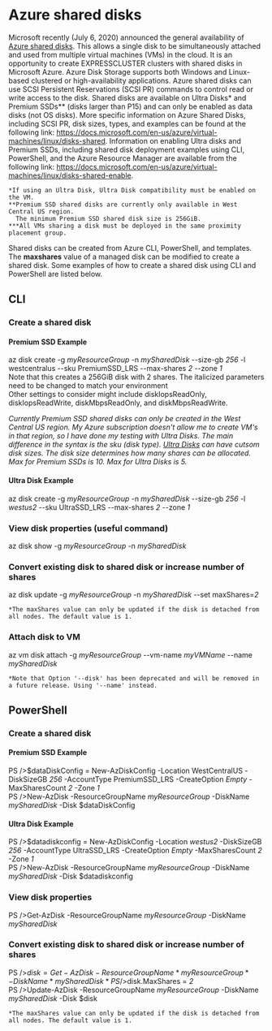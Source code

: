 # Azure shared disks
Microsoft recently (July 6, 2020) announced the general availability of [Azure shared disks](https://azure.microsoft.com/en-us/blog/announcing-the-general-availability-of-azure-shared-disks-and-new-azure-disk-storage-enhancements/). This allows a single disk to be simultaneously attached and used from multiple virtual machines (VMs) in the cloud. It is an opportunity to create EXPRESSCLUSTER clusters with shared disks in Microsoft Azure. Azure Disk Storage supports both Windows and Linux-based clustered or high-availability applications. Azure shared disks can use SCSI Persistent Reservations (SCSI PR) commands to control read or write access to the disk. Shared disks are available on Ultra Disks* and Premium SSDs** (disks larger than P15) and can only be enabled as data disks (not OS disks). More specific information on Azure Shared Disks, including SCSI PR, disk sizes, types, and examples can be found at the following link: https://docs.microsoft.com/en-us/azure/virtual-machines/linux/disks-shared. Information on enabling Ultra disks and Premium SSDs, including shared disk deployment examples using CLI, PowerShell, and the Azure Resource Manager are available from the following link: https://docs.microsoft.com/en-us/azure/virtual-machines/linux/disks-shared-enable.    

    *If using an Ultra Disk, Ultra Disk compatibility must be enabled on the VM.    
    **Premium SSD shared disks are currently only available in West Central US region.    
      The minimum Premium SSD shared disk size is 256GiB.    
    ***All VMs sharing a disk must be deployed in the same proximity placement group.

Shared disks can be created from Azure CLI, PowerShell, and templates. The **maxshares** value of a managed disk can be modified to create a shared disk. Some examples of how to create a shared disk using CLI and PowerShell are listed below.

## CLI
### Create a shared disk
#### Premium SSD Example

az disk create -g *myResourceGroup* -n *mySharedDisk* --size-gb *256* -l westcentralus --sku PremiumSSD_LRS --max-shares *2* --zone *1*    
    Note that this creates a 256GiB disk with 2 shares. The italicized parameters need to be changed to match your environment    
    Other settings to consider might include diskIopsReadOnly, diskIopsReadWrite, diskMbpsReadOnly, and diskMbpsReadWrite.

*Currently Premium SSD shared disks can only be created in the West Central US region. My Azure subscription doesn't allow me to create VM's in that region, so I have done my testing with Ultra Disks. The main difference in the syntax is the sku (disk type). [Ultra Disks](https://docs.microsoft.com/en-us/azure/virtual-machines/windows/disks-enable-ultra-ssd#ga-scope-and-limitations) can have cutsom disk sizes. The disk size determines how many shares can be allocated. Max for Premium SSDs is 10. Max for Ultra Disks is 5.*

#### Ultra Disk Example

az disk create -g *myResourceGroup* -n *mySharedDisk* --size-gb *256* -l *westus2* --sku UltraSSD_LRS --max-shares *2* --zone *1*

### View disk properties (useful command)

az disk show -g *myResourceGroup* -n *mySharedDisk*

### Convert existing disk to shared disk or increase number of shares

az disk update -g *myResourceGroup* -n *mySharedDisk* --set maxShares=*2*

    *The maxShares value can only be updated if the disk is detached from all nodes. The default value is 1.
    
### Attach disk to VM

az vm disk attach -g *myResourceGroup* --vm-name *myVMName* --name *mySharedDisk*

    *Note that Option '--disk' has been deprecated and will be removed in a future release. Using '--name' instead.
    
## PowerShell
### Create a shared disk
#### Premium SSD Example

PS />$dataDiskConfig = New-AzDiskConfig -Location WestCentralUS -DiskSizeGB *256* -AccountType PremiumSSD_LRS -CreateOption *Empty* -MaxSharesCount *2* -Zone *1*    
PS />New-AzDisk -ResourceGroupName *myResourceGroup* -DiskName *mySharedDisk* -Disk $dataDiskConfig

#### Ultra Disk Example

PS />$datadiskconfig = New-AzDiskConfig -Location *westus2* -DiskSizeGB *256* -AccountType UltraSSD_LRS -CreateOption *Empty* -MaxSharesCount *2* -Zone *1*    
PS />New-AzDisk -ResourceGroupName *myResourceGroup* -DiskName *mySharedDisk* -Disk $datadiskconfig

### View disk properties

PS />Get-AzDisk -ResourceGroupName *myResourceGroup* -DiskName *mySharedDisk*

### Convert existing disk to shared disk or increase number of shares

PS />$disk = Get-AzDisk -ResourceGroupName *myResourceGroup* -DiskName *mySharedDisk*    
PS />$disk.MaxShares = *2*    
PS />Update-AzDisk -ResourceGroupName *myResourceGroup* -DiskName *mySharedDisk* -Disk $disk    

    *The maxShares value can only be updated if the disk is detached from all nodes. The default value is 1.
    
